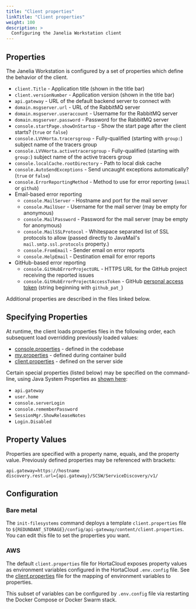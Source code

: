 ```yaml
---
title: "Client properties"
linkTitle: "Client properties"
weight: 100
description: >
  Configuring the Janelia Workstation client
---
```


## Properties

The Janelia Workstation is configured by a set of properties which define the behavior of the client.

* `client.Title` - Application title (shown in the title bar)
* `client.versionNumber` - Application version (shown in the title bar)
* `api.gateway` - URL of the default backend server to connect with
* `domain.msgserver.url` - URL of the RabbitMQ server
* `domain.msgserver.useraccount` - Username for the RabbitMQ server
* `domain.msgserver.password` - Password for the RabbitMQ server
* `console.startPage.showOnStartup` - Show the start page after the client starts? (`true` or `false`)
* `console.LVVHorta.tracersgroup` - Fully-qualified (starting with `group:`) subject name of the tracers group
* `console.LVVHorta.activetracersgroup` - Fully-qualified (starting with `group:`) subject name of the active tracers group
* `console.localCache.rootDirectory` - Path to local disk cache
* `console.AutoSendExceptions` - Send uncaught exceptions automatically? (`true` or `false`)
* `console.ErrorReportingMethod` - Method to use for error reporting (`email` or `github`)
* Email-based error reporting
    * `console.MailServer` - Hostname and port for the mail server
    * `console.MailUser` - Username for the mail server (may be empty for anonymous)
    * `console.MailPassword` - Password for the mail server (may be empty for anonymous)
    * `console.MailSSLProtocol` - Whitespace separated list of SSL protocols to allow (passed directly to JavaMail's `mail.smtp.ssl.protocols` property.)
    * `console.FromEmail` - Sender email on error reports
    * `console.HelpEmail` - Destination email for error reports
* GitHub-based error reporting
    * `console.GitHubErrorProjectURL` - HTTPS URL for the GitHub project receiving the reported issues
    * `console.GitHubErrorProjectAccessToken` - GitHub [personal access token](https://docs.github.com/en/authentication/keeping-your-account-and-data-secure/managing-your-personal-access-tokens) (string beginning with `github_pat_`)

Additional properties are described in the files linked below.


## Specifying Properties

At runtime, the client loads properties files in the following order, each subsequent load overridding previously loaded values:
* [console.properties](https://github.com/JaneliaSciComp/workstation/blob/4e7b5ac7eba0034a97d15e08d8e74619785c4a46/modules/Core/src/main/resources/console.properties#L84) - defined in the codebase
* [my.properties](https://github.com/JaneliaSciComp/jacs-cm/blob/master/containers/workstation-site-horta/my.properties) - defined during container build
* [client.properties](https://github.com/JaneliaSciComp/jacs-cm/blob/master/containers/jacs-init/filesystem/api-gateway/client/client.properties) - defined on the server side

Certain special properties (listed below) may be specified on the command-line, using Java System Properties as [shown here](https://github.com/JaneliaSciComp/hortacloud/blob/9.22.1/vpc_stack/src/asbuilder/installcmd.ps1#L141-L153):
* `api.gateway`
* `user.home`
* `console.serverLogin` 
* `console.rememberPassword`
* `SessionMgr.ShowReleaseNotes`
* `Login.Disabled`

## Property Values

Properties are specified with a property name, equals, and the property value. Previously defined properties may be referenced with brackets:
```
api.gateway=https://hostname
discovery.rest.url={api.gateway}/SCSW/ServiceDiscovery/v1/
```

## Configuration 

### Bare metal

The `init-filesystems` command deploys a template `client.properties` file to `${REDUNDANT_STORAGE}/config/api-gateway/content/client.properties`. You can edit this file to set the properties you want. 


### AWS

The default `client.properties` file for HortaCloud exposes property values as environment variables configured in the HortaCloud `.env.config` file. See the [client.properties](https://github.com/JaneliaSciComp/jacs-cm/blob/master/containers/jacs-init/filesystem/api-gateway/client/client.properties) file for the mapping of environment variables to properties. 

This subset of variables can be configured by `.env.config` file via restarting the Docker Compose or Docker Swarm stack.

